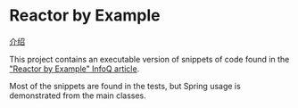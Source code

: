 # Reactor by Example
[介绍](https://www.jianshu.com/p/7ee89f70dfe5?from=singlemessage)

This project contains an executable version of snippets of code found in
the ["Reactor by Example" InfoQ article](https://www.infoq.com/articles/reactor-by-example).

Most of the snippets are found in the tests, but Spring usage is demonstrated
from the main classes.
